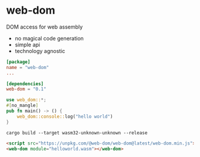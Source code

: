 # web-dom

DOM access for web assembly
* no magical code generation
* simple api
* technology agnostic

```toml
[package]
name = "web-dom"
...

[dependencies]
web-dom = "0.1"
```
```rust
use web_dom::*;
#[no_mangle]
pub fn main() -> () {
    web_dom::console::log("hello world")
}
```
```console
cargo build --target wasm32-unknown-unknown --release
```
```html
<script src="https://unpkg.com/@web-dom/web-dom@latest/web-dom.min.js"></script>
<web-dom module="helloworld.wasm"></web-dom>
```
